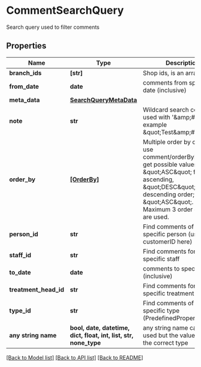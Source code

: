 # CommentSearchQuery

Search query used to filter comments

## Properties
Name | Type | Description | Notes
------------ | ------------- | ------------- | -------------
**branch_ids** | **[str]** | Shop ids, is an array of ids | [optional] 
**from_date** | **date** | comments from specified date (inclusive) | [optional] 
**meta_data** | [**SearchQueryMetaData**](SearchQueryMetaData.md) |  | [optional] 
**note** | **str** | Wildcard search could be used with &#39;&amp;amp;#42;&#39;,  for example \&quot;Test&amp;amp;#42;\&quot; | [optional] 
**order_by** | [**[OrderBy]**](OrderBy.md) | Multiple order by criteria, use comment/orderByFields to get possible values. Use \&quot;ASC\&quot; for ascending, \&quot;DESC\&quot; for descending order; default is \&quot;ASC\&quot;. Maximum 3 order criteria are used. | [optional] 
**person_id** | **str** | Find comments of one specific person (use customerID here) | [optional] 
**staff_id** | **str** | Find comments for one specific staff | [optional] 
**to_date** | **date** | comments to specified date (inclusive) | [optional] 
**treatment_head_id** | **str** | Find comments for one specific treatment | [optional] 
**type_id** | **str** | Find comments of one specific type (PredefinedProperty id) | [optional] 
**any string name** | **bool, date, datetime, dict, float, int, list, str, none_type** | any string name can be used but the value must be the correct type | [optional]

[[Back to Model list]](../README.md#documentation-for-models) [[Back to API list]](../README.md#documentation-for-api-endpoints) [[Back to README]](../README.md)


